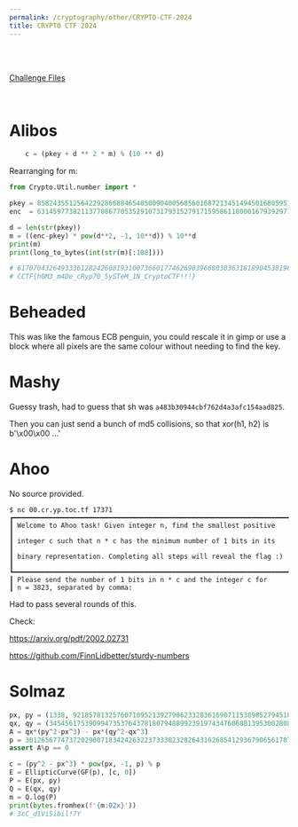 ```yaml
---
permalink: /cryptography/other/CRYPTO-CTF-2024
title: CRYPTO CTF 2024
---
```


<br>
<br>

[Challenge Files](https://github.com/Connor-McCartney/CTF_Files/tree/main/2024/CRYPTO%20CTF)

<br>

# Alibos

```python
	c = (pkey + d ** 2 * m) % (10 ** d)
```

Rearranging for m:

```python
from Crypto.Util.number import *

pkey = 8582435512564229286688465405009040056856016872134514945016805951785759509953023638490767572236748566493023965794194297026085882082781147026501124183913218900918532638964014591302221504335115379744625749001902791287122243760312557423006862735120339132655680911213722073949690947638446354528576541717311700749946777
enc  = 6314597738211377086770535291073179315279171595861180001679392971498929017818237394074266448467963648845725270238638741470530326527225591470945568628357663345362977083408459035746665948779559824189070193446347235731566688204757001867451307179564783577100125355658166518394135392082890798973020986161756145194380336

d = len(str(pkey))
m = ((enc-pkey) * pow(d**2, -1, 10**d)) % 10**d
print(m)
print(long_to_bytes(int(str(m)[:108])))

# 6170704326493336128242608193100736601774626903966803036318189045381903593682775829229200905376968543264526051111111111111111111111111111111111111111111111111111111111111111111111111111111111111111111111111111111111111111111111111111111111111111111111111111111111111111111111111111111111111111111111111111111111111
# CCTF{h0M3_m4De_cRyp70_5ySTeM_1N_CryptoCTF!!!}
```


# Beheaded

This was like the famous ECB penguin, you could rescale it in gimp or use a block where all pixels are the same colour without needing to find the key. 

# Mashy

Guessy trash, had to guess that sh was `a483b30944cbf762d4a3afc154aad825`. 

Then you can just send a bunch of md5 collisions, so that xor(h1, h2) is b'\x00\x00 ...'

# Ahoo

No source provided.

```
$ nc 00.cr.yp.toc.tf 17371
┏━━━━━━━━━━━━━━━━━━━━━━━━━━━━━━━━━━━━━━━━━━━━━━━━━━━━━━━━━━━━━━━━━━━━━┓
┃ Welcome to Ahoo task! Given integer n, find the smallest positive   ┃
┃ integer c such that n * c has the minimum number of 1 bits in its   ┃
┃ binary representation. Completing all steps will reveal the flag :) ┃
┗━━━━━━━━━━━━━━━━━━━━━━━━━━━━━━━━━━━━━━━━━━━━━━━━━━━━━━━━━━━━━━━━━━━━━┛
┃ Please send the number of 1 bits in n * c and the integer c for
┃ n = 3823, separated by comma: 
```

Had to pass several rounds of this.

Check:

<https://arxiv.org/pdf/2002.02731>

<https://github.com/FinnLidbetter/sturdy-numbers>

# Solmaz

```python
px, py = (1338, 9218578132576071095213927906233283616907115389852794510465118810355739314264)
qx, qy = (3454561753909947353764378180794889923919743476068813953002808647958908878895, 17267599534808803050751150297274989016063324917454246976792837120400888025519)
A = qx*(py^2-px^3) - px*(qy^2-qx^3)
p = 30126567747372029007183424263223733382328264316268541293679065617875255137317
assert A%p == 0

c = (py^2 - px^3) * pow(px, -1, p) % p
E = EllipticCurve(GF(p), [c, 0])
P = E(px, py)
Q = E(qx, qy)
m = Q.log(P)
print(bytes.fromhex(f'{m:02x}'))
# 3cC_d1ViSibil!7Y
```

